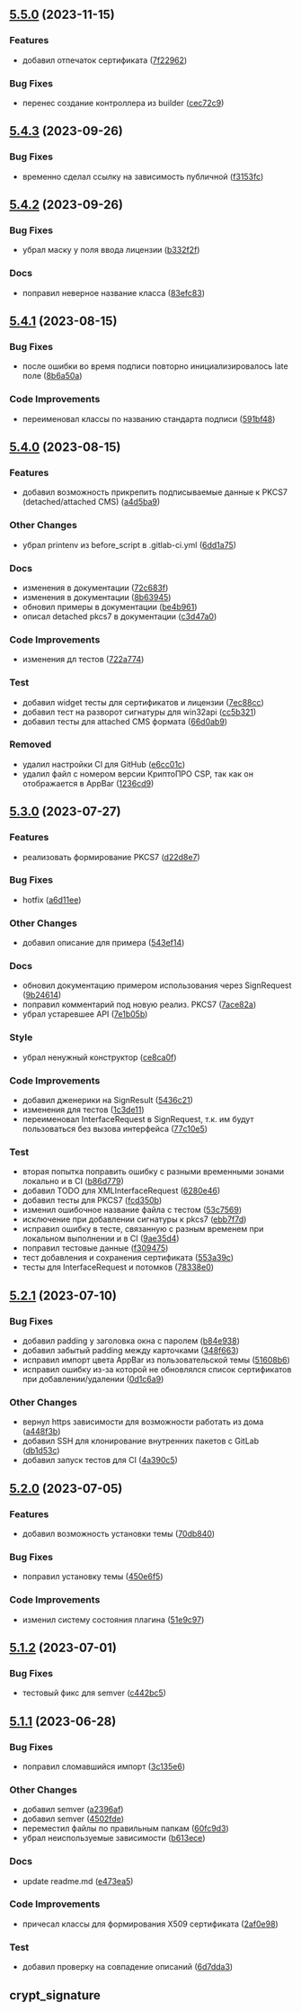 ## [5.5.0](http://ntp-gitlab.krista.ru/mobile/utils/crypt_signature/compare/v5.4.3...v5.5.0) (2023-11-15)


### Features

* добавил отпечаток сертификата ([7f22962](http://ntp-gitlab.krista.ru/mobile/utils/crypt_signature/commit/7f22962175089accd73a3bff7ec24eb3f1edf0c0))


### Bug Fixes

* перенес создание контроллера из builder ([cec72c9](http://ntp-gitlab.krista.ru/mobile/utils/crypt_signature/commit/cec72c93a5bfb4eb64f1f3d85d957c2b4ba34bb1))

## [5.4.3](https://ntp-gitlab.krista.ru/mobile/utils/crypt_signature/compare/v5.4.2...v5.4.3) (2023-09-26)


### Bug Fixes

* временно сделал ссылку на зависимость публичной ([f3153fc](https://ntp-gitlab.krista.ru/mobile/utils/crypt_signature/commit/f3153fc86b39db1052c66355e20bbbd33d73cc84))

## [5.4.2](https://ntp-gitlab.krista.ru/mobile/utils/crypt_signature/compare/v5.4.1...v5.4.2) (2023-09-26)


### Bug Fixes

* убрал маску у поля ввода лицензии ([b332f2f](https://ntp-gitlab.krista.ru/mobile/utils/crypt_signature/commit/b332f2f6096142e36cd882b7420ecc43f4cbcc39))


### Docs

* поправил неверное название класса ([83efc83](https://ntp-gitlab.krista.ru/mobile/utils/crypt_signature/commit/83efc838078c7dcac09f6e72dd9c47034b8d737c))

## [5.4.1](https://ntp-gitlab.krista.ru/mobile/utils/crypt_signature/compare/v5.4.0...v5.4.1) (2023-08-15)


### Bug Fixes

* после ошибки во время подписи повторно инициализировалось late поле ([8b6a50a](https://ntp-gitlab.krista.ru/mobile/utils/crypt_signature/commit/8b6a50af45a16b2309f5b86570351730332ca67a))


### Code Improvements

* переименовал классы по названию стандарта подписи ([591bf48](https://ntp-gitlab.krista.ru/mobile/utils/crypt_signature/commit/591bf4891cdc8c17b14b58f83c3784ee712d582c))

## [5.4.0](https://ntp-gitlab.krista.ru/mobile/utils/crypt_signature/compare/v5.3.0...v5.4.0) (2023-08-15)


### Features

* добавил возможность прикрепить подписываемые данные к PKCS7 (detached/attached CMS) ([a4d5ba9](https://ntp-gitlab.krista.ru/mobile/utils/crypt_signature/commit/a4d5ba906df3f566dbcac7c09fcbe90612ed2acb))


### Other Changes

* убрал printenv из before_script в .gitlab-ci.yml ([6dd1a75](https://ntp-gitlab.krista.ru/mobile/utils/crypt_signature/commit/6dd1a759426912e5010f9a7fe5eaf2dc16cb18d9))


### Docs

* изменения в документации ([72c683f](https://ntp-gitlab.krista.ru/mobile/utils/crypt_signature/commit/72c683f99852cf01bc878d434cafac6125e86731))
* изменения в документации ([8b63945](https://ntp-gitlab.krista.ru/mobile/utils/crypt_signature/commit/8b639458e8b856a32ff96d1190bf62188a94826f))
* обновил примеры в документации ([be4b961](https://ntp-gitlab.krista.ru/mobile/utils/crypt_signature/commit/be4b9613b11cade0822d1b73b101fba6df2dfae0))
* описал detached pkcs7 в документации ([c3d47a0](https://ntp-gitlab.krista.ru/mobile/utils/crypt_signature/commit/c3d47a04843c38861502ee4caa0940c42368cb98))


### Code Improvements

* изменения дл тестов ([722a774](https://ntp-gitlab.krista.ru/mobile/utils/crypt_signature/commit/722a77416e5d250bdd664f32d93bfc2bb6aa8740))


### Test

* добавил widget тесты для сертификатов и лицензии ([7ec88cc](https://ntp-gitlab.krista.ru/mobile/utils/crypt_signature/commit/7ec88cce7d95742c4ee59c4e6b52ac153ef0d8d2))
* добавил тест на разворот сигнатуры для win32api ([cc5b321](https://ntp-gitlab.krista.ru/mobile/utils/crypt_signature/commit/cc5b321d5042c90760085e12c8fe15ca98eb50ac))
* добавил тесты для attached CMS формата ([66d0ab9](https://ntp-gitlab.krista.ru/mobile/utils/crypt_signature/commit/66d0ab9ea978149bd71b0f27579a2b9322d10bdb))


### Removed

* удалил настройки CI для GitHub ([e6cc01c](https://ntp-gitlab.krista.ru/mobile/utils/crypt_signature/commit/e6cc01c95985e7d39b0cc8dbc27137f6696ad617))
* удалил файл с номером версии КриптоПРО CSP, так как он отображается в AppBar ([1236cd9](https://ntp-gitlab.krista.ru/mobile/utils/crypt_signature/commit/1236cd9a467afe96d984714bc1f09b46e2ed2a76))

## [5.3.0](https://ntp-gitlab.krista.ru/mobile/utils/crypt_signature/compare/v5.2.1...v5.3.0) (2023-07-27)


### Features

* реализовать формирование PKCS7 ([d22d8e7](https://ntp-gitlab.krista.ru/mobile/utils/crypt_signature/commit/d22d8e7c3afda3121288279c63bfc454bb97b7ad))


### Bug Fixes

* hotfix ([a6d11ee](https://ntp-gitlab.krista.ru/mobile/utils/crypt_signature/commit/a6d11ee8b18232e77644671ae1b9352b86ce400a))


### Other Changes

* добавил описание для примера ([543ef14](https://ntp-gitlab.krista.ru/mobile/utils/crypt_signature/commit/543ef14cdb1a2037a163885193938cafc78c39f3))


### Docs

* обновил документацию примером использования через SignRequest ([9b24614](https://ntp-gitlab.krista.ru/mobile/utils/crypt_signature/commit/9b24614c844e8bbabdc567c451954840387a8c37))
* поправил комментарий под новую реализ. PKCS7 ([7ace82a](https://ntp-gitlab.krista.ru/mobile/utils/crypt_signature/commit/7ace82af697a5e7702849a2b436e888fc73e514e))
* убрал устаревшее API ([7e1b05b](https://ntp-gitlab.krista.ru/mobile/utils/crypt_signature/commit/7e1b05bb5c0f02d8a36c955cfc7916ec290a34ae))


### Style

* убрал ненужный конструктор ([ce8ca0f](https://ntp-gitlab.krista.ru/mobile/utils/crypt_signature/commit/ce8ca0fa26960c2ab0c2429ec247bbc5384f5f79))


### Code Improvements

* добавил дженерики на SignResult ([5436c21](https://ntp-gitlab.krista.ru/mobile/utils/crypt_signature/commit/5436c219da57f880c5fb9df97e34ed188892a45d))
* изменения для тестов ([1c3de11](https://ntp-gitlab.krista.ru/mobile/utils/crypt_signature/commit/1c3de11054be2a238b04a9dd685733aff177fb7b))
* переименовал InterfaceRequest в SignRequest, т.к. им будут пользоваться без вызова интерфейса ([77c10e5](https://ntp-gitlab.krista.ru/mobile/utils/crypt_signature/commit/77c10e5df9e000e5f6dc67c4683453f3c03e492f))


### Test

* вторая попытка поправить ошибку с разными временными зонами локально и в CI ([b86d779](https://ntp-gitlab.krista.ru/mobile/utils/crypt_signature/commit/b86d779b49ebc7ca105fce202f9823322928c82b))
* добавил TODO для XMLInterfaceRequest ([6280e46](https://ntp-gitlab.krista.ru/mobile/utils/crypt_signature/commit/6280e46d5def58ec563af3312c8e521a4517cf11))
* добавил тесты для PKCS7 ([fcd350b](https://ntp-gitlab.krista.ru/mobile/utils/crypt_signature/commit/fcd350bbd36297b718231a37aa55e7d43d8fe2e8))
* изменил ошибочное название файла с тестом ([53c7569](https://ntp-gitlab.krista.ru/mobile/utils/crypt_signature/commit/53c75695bd266a7af9199f4fb953f5ce179496ba))
* исключение при добавлении сигнатуры к pkcs7 ([ebb7f7d](https://ntp-gitlab.krista.ru/mobile/utils/crypt_signature/commit/ebb7f7d52731d96203967c557dc6158d0717f5cb))
* исправил ошибку в тесте, связанную с разным временем при локальном выполнении и в CI ([9ae35d4](https://ntp-gitlab.krista.ru/mobile/utils/crypt_signature/commit/9ae35d4d3a31572a9830cd0f4931d16035b3086e))
* поправил тестовые данные ([f309475](https://ntp-gitlab.krista.ru/mobile/utils/crypt_signature/commit/f3094750d7b8601827ef8ecafc49218263fcf54c))
* тест добавления и сохранения сертификата ([553a39c](https://ntp-gitlab.krista.ru/mobile/utils/crypt_signature/commit/553a39c19bb67ba88c650164b8cee30ca3b121f5))
* тесты для InterfaceRequest и потомков ([78338e0](https://ntp-gitlab.krista.ru/mobile/utils/crypt_signature/commit/78338e0118a19fd13a3ddcfac69f7c26c1aba3c2))

## [5.2.1](https://ntp-gitlab.krista.ru/mobile/utils/crypt_signature/compare/v5.2.0...v5.2.1) (2023-07-10)


### Bug Fixes

* добавил padding у заголовка окна с паролем ([b84e938](https://ntp-gitlab.krista.ru/mobile/utils/crypt_signature/commit/b84e93816a4079a34fa940a2c6d371bfec4b0607))
* добавил забытый padding между карточками ([348f663](https://ntp-gitlab.krista.ru/mobile/utils/crypt_signature/commit/348f6631cfb46b1de22287e57bd4f3291dba0d88))
* исправил импорт цвета AppBar из пользовательской темы ([51608b6](https://ntp-gitlab.krista.ru/mobile/utils/crypt_signature/commit/51608b6edd9d2e691f540880e478a4598f36c108))
* исправил ошибку из-за которой не обновлялся список сертификатов при добавлении/удалении ([0d1c6a9](https://ntp-gitlab.krista.ru/mobile/utils/crypt_signature/commit/0d1c6a9eb81eda70e16832ca593bbb5da9644063))


### Other Changes

* вернул https зависимости для возможности работать из дома ([a448f3b](https://ntp-gitlab.krista.ru/mobile/utils/crypt_signature/commit/a448f3b34be7f9aa89a9427379d1c3280402d1d4))
* добавил SSH для клонирование внутренних пакетов с GitLab ([db1d53c](https://ntp-gitlab.krista.ru/mobile/utils/crypt_signature/commit/db1d53c1aa3ca3397d41085d92d93dac492b7b47))
* добавил запуск тестов для CI ([4a390c5](https://ntp-gitlab.krista.ru/mobile/utils/crypt_signature/commit/4a390c503ac79608607d75d63a2969f9b801046c))

## [5.2.0](https://ntp-gitlab.krista.ru/mobile/utils/crypt_signature/compare/v5.1.2...v5.2.0) (2023-07-05)


### Features

* добавил возможность установки темы ([70db840](https://ntp-gitlab.krista.ru/mobile/utils/crypt_signature/commit/70db8401b0bc8e7925153fe3a1c3e8e974634d0f))


### Bug Fixes

* поправил установку темы ([450e6f5](https://ntp-gitlab.krista.ru/mobile/utils/crypt_signature/commit/450e6f52d670760070365824fe860ae2b5871e9b))


### Code Improvements

* изменил систему состояния плагина ([51e9c97](https://ntp-gitlab.krista.ru/mobile/utils/crypt_signature/commit/51e9c977c10b235f948a91e087bbdcaa82e8960d))

## [5.1.2](https://ntp-gitlab.krista.ru/mobile/utils/crypt_signature/compare/v5.1.1...v5.1.2) (2023-07-01)


### Bug Fixes

* тестовый фикс для semver ([c442bc5](https://ntp-gitlab.krista.ru/mobile/utils/crypt_signature/commit/c442bc553b1ccfe06d2e921ca2a6d5e56d95286a))

## [5.1.1](https://ntp-gitlab.krista.ru/mobile/utils/crypt_signature/compare/v5.1.0...v5.1.1) (2023-06-28)


### Bug Fixes

* поправил сломавшийся импорт ([3c135e6](https://ntp-gitlab.krista.ru/mobile/utils/crypt_signature/commit/3c135e6f149f41ea8de3aa9017cd01ea9b904a14))


### Other Changes

* добавил semver ([a2396af](https://ntp-gitlab.krista.ru/mobile/utils/crypt_signature/commit/a2396afb924f5e632e4d51dc8b942bb9db2d09d2))
* добавил semver ([4502fde](https://ntp-gitlab.krista.ru/mobile/utils/crypt_signature/commit/4502fdeaaa09f5d83cec274310ec7a88c8aeab1f))
* переместил файлы по правильным папкам ([60fc9d3](https://ntp-gitlab.krista.ru/mobile/utils/crypt_signature/commit/60fc9d3293a5f2b96c9571f36ffbc5911a2f7fb0))
* убрал неиспользуемые зависимости ([b613ece](https://ntp-gitlab.krista.ru/mobile/utils/crypt_signature/commit/b613ece234e58e841a01138278d794cfbd68687a))


### Docs

* update readme.md ([e473ea5](https://ntp-gitlab.krista.ru/mobile/utils/crypt_signature/commit/e473ea511632db62f752673b9ea55011b47f93e2))


### Code Improvements

* причесал классы для формирования X509 сертификата ([2af0e98](https://ntp-gitlab.krista.ru/mobile/utils/crypt_signature/commit/2af0e9812ad93ebc9e76a3d172e8e7b886118990))


### Test

* добавил проверку на совпадение описаний ([6d7dda3](https://ntp-gitlab.krista.ru/mobile/utils/crypt_signature/commit/6d7dda39f149d462f1927d6228279fb97424fd20))

## crypt_signature
